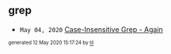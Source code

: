 ## grep

* <code>May 04, 2020</code> [Case-Insensitive Grep - Again](2020-05-04T11-44-37-case-insensitive-grep---again.md)

<sup><sub>generated 12 May 2020 15:17:24 by <a href='https://github.com/senorprogrammer/til'>til</a></sub></sup>

